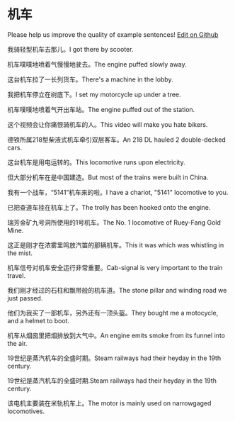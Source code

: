 # 机车

Please help us improve the quality of example sentences! [Edit on Github](https://github.com/jiyushe/jiyu-example-sentence-source/blob/main/chinese/jiche.md)

<p><span class="chinese">我骑轻型机车去那儿。</span><span class="english">I got there by scooter.</span></p>

<p><span class="chinese">机车噗噗地喷着气慢慢地驶去。</span><span class="english">The engine puffed slowly away.</span></p>

<p><span class="chinese">这台机车拉了一长列货车。</span><span class="english">There's a machine in the lobby.</span></p>

<p><span class="chinese">我把机车停立在树底下。</span><span class="english">I set my motorcycle up under a tree.</span></p>

<p><span class="chinese">机车噗噗地喷着气开出车站。</span><span class="english">The engine puffed out of the station.</span></p>

<p><span class="chinese">这个视频会让你痛恨骑机车的人。</span><span class="english">This video will make you hate bikers.</span></p>

<p><span class="chinese">德铁所属218型柴液式机车牵引双层客车。</span><span class="english">An 218 DL hauled 2 double-decked cars.</span></p>

<p><span class="chinese">这台机车是用电运转的。</span><span class="english">This locomotive runs upon electricity.</span></p>

<p><span class="chinese">但大部分机车在是中国建造。</span><span class="english">But most of the trains were built in China.</span></p>

<p><span class="chinese">我有一个战车，“5141”机车来的啦。</span><span class="english">I have a chariot, "5141" locomotive to you.</span></p>

<p><span class="chinese">已把查道车挂在机车上了。</span><span class="english">The trolly has been hooked onto the engine.</span></p>

<p><span class="chinese">瑞芳金矿九号洞所使用的1号机车。</span><span class="english">The No. 1 locomotive of Ruey-Fang Gold Mine.</span></p>

<p><span class="chinese">这正是刚才在浓雾里鸣放汽笛的那辆机车。</span><span class="english">This it was which was whistling in the mist.</span></p>

<p><span class="chinese">机车信号对机车安全运行非常重要。</span><span class="english">Cab-signal is very important to the train travel.</span></p>

<p><span class="chinese">我们刚才经过的石柱和飘带般的机车道。</span><span class="english">The stone pillar and winding road we just passed.</span></p>

<p><span class="chinese">他们为我买了一部机车，另外还有一顶头盔。</span><span class="english">They bought me a motocycle, and a helmet to boot.</span></p>

<p><span class="chinese">机车从烟囱里把烟排放到大气中。</span><span class="english">An engine emits smoke from its funnel into the air.</span></p>

<p><span class="chinese">19世纪是蒸汽机车的全盛时期。</span><span class="english">Steam railways had their heyday in the 19th century.</span></p>

<p><span class="chinese">19世纪是蒸汽机车的全盛时期.</span><span class="english">Steam railways had their heyday in the 19th century.</span></p>

<p><span class="chinese">该电机主要装在米轨机车上。</span><span class="english">The motor is mainly used on narrowgaged locomotives.</span></p>

